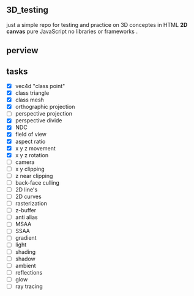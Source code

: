 ## 3D_testing
just a simple repo for testing and practice on 3D conceptes in HTML **2D canvas** pure JavaScript no libraries or frameworks .

## perview 


## tasks
- [x] vec4d "class point"
- [x] class triangle
- [x] class mesh
- [x] orthographic projection
- [ ] perspective projection
- [x] perspective divide
- [x] NDC
- [x] field of view
- [x] aspect ratio 
- [x] x y z movement
- [x] x y z rotation
- [ ] camera  
- [ ] x y clipping
- [ ] z near clipping
- [ ] back-face culling
- [ ] 2D line's
- [ ] 2D curves 
- [ ] rasterization
- [ ] z-buffer
- [ ] anti alias
- [ ] MSAA
- [ ] SSAA
- [ ] gradient
- [ ] light
- [ ] shading
- [ ] shadow
- [ ] ambient
- [ ] reflections
- [ ] glow
- [ ] ray tracing
